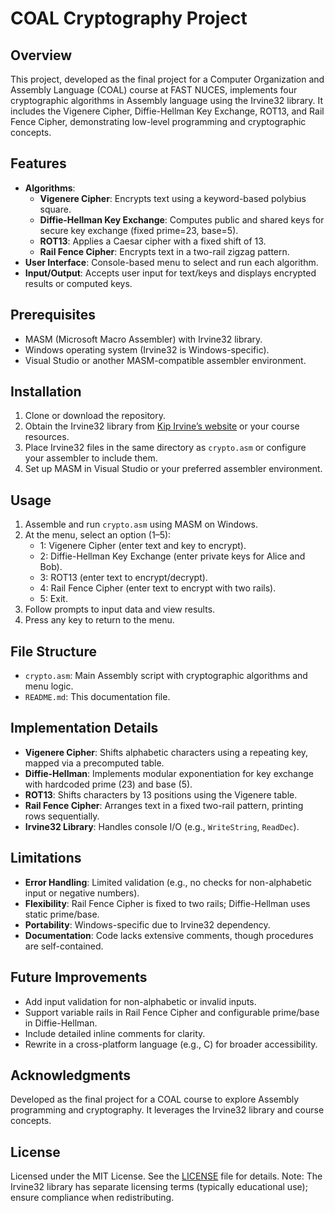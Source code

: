 # COAL Cryptography Project

## Overview
This project, developed as the final project for a Computer Organization and Assembly Language (COAL) course at FAST NUCES, implements four cryptographic algorithms in Assembly language using the Irvine32 library. It includes the Vigenere Cipher, Diffie-Hellman Key Exchange, ROT13, and Rail Fence Cipher, demonstrating low-level programming and cryptographic concepts.

## Features
- **Algorithms**:
  - **Vigenere Cipher**: Encrypts text using a keyword-based polybius square.
  - **Diffie-Hellman Key Exchange**: Computes public and shared keys for secure key exchange (fixed prime=23, base=5).
  - **ROT13**: Applies a Caesar cipher with a fixed shift of 13.
  - **Rail Fence Cipher**: Encrypts text in a two-rail zigzag pattern.
- **User Interface**: Console-based menu to select and run each algorithm.
- **Input/Output**: Accepts user input for text/keys and displays encrypted results or computed keys.

## Prerequisites
- MASM (Microsoft Macro Assembler) with Irvine32 library.
- Windows operating system (Irvine32 is Windows-specific).
- Visual Studio or another MASM-compatible assembler environment.

## Installation
1. Clone or download the repository.
2. Obtain the Irvine32 library from [Kip Irvine’s website](http://kipirvine.com/asm/) or your course resources.
3. Place Irvine32 files in the same directory as `crypto.asm` or configure your assembler to include them.
4. Set up MASM in Visual Studio or your preferred assembler environment.

## Usage
1. Assemble and run `crypto.asm` using MASM on Windows.
2. At the menu, select an option (1–5):
   - 1: Vigenere Cipher (enter text and key to encrypt).
   - 2: Diffie-Hellman Key Exchange (enter private keys for Alice and Bob).
   - 3: ROT13 (enter text to encrypt/decrypt).
   - 4: Rail Fence Cipher (enter text to encrypt with two rails).
   - 5: Exit.
3. Follow prompts to input data and view results.
4. Press any key to return to the menu.

## File Structure
- `crypto.asm`: Main Assembly script with cryptographic algorithms and menu logic.
- `README.md`: This documentation file.

## Implementation Details
- **Vigenere Cipher**: Shifts alphabetic characters using a repeating key, mapped via a precomputed table.
- **Diffie-Hellman**: Implements modular exponentiation for key exchange with hardcoded prime (23) and base (5).
- **ROT13**: Shifts characters by 13 positions using the Vigenere table.
- **Rail Fence Cipher**: Arranges text in a fixed two-rail pattern, printing rows sequentially.
- **Irvine32 Library**: Handles console I/O (e.g., `WriteString`, `ReadDec`).

## Limitations
- **Error Handling**: Limited validation (e.g., no checks for non-alphabetic input or negative numbers).
- **Flexibility**: Rail Fence Cipher is fixed to two rails; Diffie-Hellman uses static prime/base.
- **Portability**: Windows-specific due to Irvine32 dependency.
- **Documentation**: Code lacks extensive comments, though procedures are self-contained.

## Future Improvements
- Add input validation for non-alphabetic or invalid inputs.
- Support variable rails in Rail Fence Cipher and configurable prime/base in Diffie-Hellman.
- Include detailed inline comments for clarity.
- Rewrite in a cross-platform language (e.g., C) for broader accessibility.

## Acknowledgments
Developed as the final project for a COAL course to explore Assembly programming and cryptography. It leverages the Irvine32 library and course concepts.

## License
Licensed under the MIT License. See the [LICENSE](LICENSE) file for details. Note: The Irvine32 library has separate licensing terms (typically educational use); ensure compliance when redistributing.
